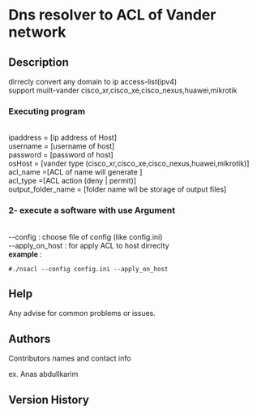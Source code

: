 # Dns resolver to ACL of Vander network 

## Description


 dirrecly convert any domain to ip access-list(ipv4) 
 <br>
support muilt-vander cisco_xr,cisco_xe,cisco_nexus,huawei,mikrotik
<br>


### Executing program


<br>
ipaddress = [ip address of Host]
<br>
username = [username of host]
<br>
password = [password of host]
<br>
osHost  = [vander type (cisco_xr,cisco_xe,cisco_nexus,huawei,mikrotik)]
<br>
acl_name =[ACL of name will generate ]
<br>
acl_type =[ACL action (deny | permit)]
<br>
output_folder_name = [folder name wll be storage of output files]
<br>

<h3>2- execute a software with use Argument  </h3>
<Br>
--config :  choose file of config (like config.ini)
<br>
--apply_on_host : for apply ACL to host dirreclty 
<Br>
<b>example </b>: 
<Br>

```
#./nsacl --config config.ini --apply_on_host
```

## Help

Any advise for common problems or issues.

## Authors

Contributors names and contact info

ex.  Anas abdullkarim

## Version History





